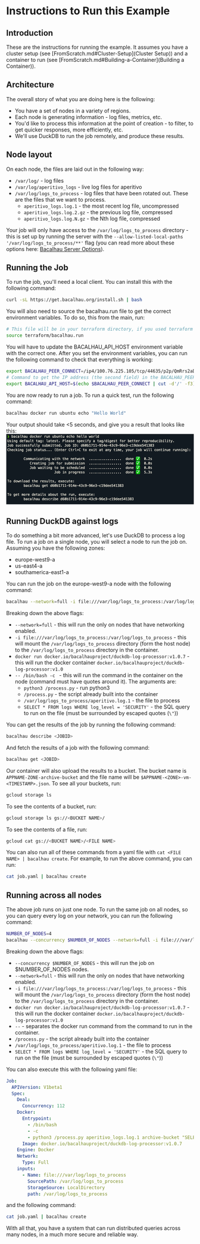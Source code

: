 # Instructions to Run this Example

## Introduction
These are the instructions for running the example. It assumes you have a cluster setup (see [FromScratch.md#Cluster-Setup](Cluster Setup)) and a container to run (see [FromScratch.md#Building-a-Container](Building a Container)).

## Architecture
The overall story of what you are doing here is the following:
* You have a set of nodes in a variety of regions.
* Each node is generating information - log files, metrics, etc.
* You'd like to process this information at the point of creation - to filter, to get quicker responses, more efficiently, etc.
* We'll use DuckDB to run the job remotely, and produce these results.

## Node layout
On each node, the files are laid out in the following way:
* `/var/log/` - log files
* `/var/log/aperitivo_logs` - live log files for aperitivo
* `/var/log/logs_to_process` - log files that have been rotated out. These are the files that we want to process.
  * `aperitivo_logs.log.1` - the most recent log file, uncompressed
  * `aperitivo_logs.log.2.gz` - the previous log file, compressed
  * `aperitivo_logs.log.N.gz` - the Nth log file, compressed

Your job will only have access to the `/var/log/logs_to_process` directory - this is set up by running the server with the `--allow-listed-local-paths '/var/log/logs_to_process/**'` flag (you can read more about these options here: [Bacalhau Server Options](https://docs.bacalhau.org/running-node)).

## Running the Job
To run the job, you'll need a local client. You can install this with the following command:
```bash
curl -sL https://get.bacalhau.org/install.sh | bash
```

You will also need to source the bacalhau.run file to get the correct environment variables. To do so, this from the main, run:

```bash
# This file will be in your terraform directory, if you used terraform to set up your cluster. Otherwise, it will be on any node in the /run/bacalhau.run file or the variable values will be in the /etc/bacalhau-bootstrap file.
source terraform/bacalhau.run 
```

You will have to update the BACALHAU_API_HOST environment variable with the correct one. After you set the environment variables, you can run the following command to check that everything is working:

```bash
export BACALHAU_PEER_CONNECT=/ip4/100.76.225.105/tcp/44635/p2p/QmRrs2aDsuTek5rEze6XTHbqSnta7qr3Co1KFRpfvuTBui 
# Command to get the IP address (the second field) in the BACALHAU_PEER_CONNECT variable:
export BACALHAU_API_HOST=$(echo $BACALHAU_PEER_CONNECT | cut -d'/' -f3)
```

You are now ready to run a job. To run a quick test, run the following command:
```bash
bacalhau docker run ubuntu echo "Hello World"
```

Your output should take <5 seconds, and give you a result that looks like this:
![Hello World Bacalhau Output](./images/HelloWorldOutput.png)

## Running DuckDB against logs
To do something a bit more advanced, let's use DuckDB to process a log file. To run a job on a single node, you will select a node to run the job on. Assuming you have the following zones:
* europe-west9-a
* us-east4-a
* southamerica-east1-a

You can run the job on the europe-west9-a node with the following command:
```bash
bacalhau --network=full -i file:///var/log/logs_to_process:/var/log/logs_to_process docker run docker.io/bacalhauproject/duckdb-log-processor:v1.0.7 -- /bin/bash -c "python3 /process.py /var/log/logs_to_process/aperitivo.log.1 \"SELECT * FROM logs WHERE log_level = 'SECURITY'\""
```

Breaking down the above flags:
* `--network=full` - this will run the only on nodes that have networking enabled.
* `-i file:///var/log/logs_to_process:/var/log/logs_to_process` - this will mount the `/var/log/logs_to_process` directory (form the host node) to the `/var/log/logs_to_process` directory in the container.
* `docker run docker.io/bacalhauproject/duckdb-log-processor:v1.0.7` - this will run the docker container `docker.io/bacalhauproject/duckdb-log-processor:v1.0`
* `-- /bin/bash -c ` - this will run the command in the container on the node (command must have quotes around it). The arguments are: 
  * `python3 /process.py` - run python3
  * `/process.py` - the script already built into the container
  * `/var/log/logs_to_process/aperitivo.log.1` - the file to process
  * `SELECT * FROM logs WHERE log_level = 'SECURITY'` - the SQL query to run on the file (must be surrounded by escaped quotes (`\"`))

You can get the results of the job by running the following command:
```bash
bacalhau describe <JOBID>
```

And fetch the results of a job with the following command:
```bash
bacalhau get <JOBID>
```

Our container will also upload the results to a bucket. The bucket name is `APPNAME-ZONE-archive-bucket` and the file name will be `$APPNAME-<ZONE>-vm-<TIMESTAMP>.json`. To see all your buckets, run:

```bash
gcloud storage ls
```

To see the contents of a bucket, run:

```bash
gcloud storage ls gs://<BUCKET NAME>/
```

To see the contents of a file, run:

```bash
gcloud cat gs://<BUCKET NAME>/<FILE NAME>
```

You can also run all of these commands from a yaml file with `cat <FILE NAME> | bacalhau create`. For example, to run the above command, you can run:

```bash
cat job.yaml | bacalhau create
```

## Running across all nodes
The above job runs on just one node. To run the same job on all nodes, so you can query every log on your network, you can run the following command:
```bash
NUMBER_OF_NODES=4
bacalhau --concurrency $NUMBER_OF_NODES --network=full -i file:///var/log/logs_to_process:/var/log/logs_to_process docker run docker.io/bacalhauproject/duckdb-log-processor:v1.0.7 -- /bin/bash -c "/process.py /var/log/logs_to_process/aperitivo.log.1  \"SELECT * FROM logs WHERE log_level = 'SECURITY'\""
```

Breaking down the above flags:
* `--concurrency $NUMBER_OF_NODES` - this will run the job on $NUMBER_OF_NODES nodes.
* `--network=full` - this will run the only on nodes that have networking enabled.
* `-i file:///var/log/logs_to_process:/var/log/logs_to_process` - this will mount the `/var/log/logs_to_process` directory (form the host node) to the `/var/log/logs_to_process` directory in the container.
* `docker run docker.io/bacalhauproject/duckdb-log-processor:v1.0.7` - this will run the docker container `docker.io/bacalhauproject/duckdb-log-processor:v1.0`
* `--` - separates the docker run command from the command to run in the container.
* `/process.py` - the script already built into the container
* `/var/log/logs_to_process/aperitivo.log.1` - the file to process
* `SELECT * FROM logs WHERE log_level = 'SECURITY'` - the SQL query to run on the file (must be surrounded by escaped quotes (`\"`))

You can also execute this with the following yaml file:
```yaml
Job:
  APIVersion: V1beta1
  Spec:
    Deal:
      Concurrency: 112
    Docker:
      Entrypoint:
        - /bin/bash
        - -c
        - python3 /process.py aperitivo_logs.log.1 archive-bucket "SELECT * FROM log_data WHERE message LIKE '%[SECURITY]%' ORDER BY '@timestamp'"
      Image: docker.io/bacalhauproject/duckdb-log-processor:v1.0.7
    Engine: Docker
    Network:
      Type: Full
    inputs:
      - Name: file:///var/log/logs_to_process
        SourcePath: /var/log/logs_to_process
        StorageSource: LocalDirectory
        path: /var/log/logs_to_process
```

and the following command:
```bash
cat job.yaml | bacalhau create
```

With all that, you have a system that can run distributed queries across many nodes, in a much more secure and reliable way.